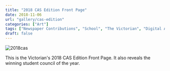 ```yaml
---
title: "2018 CAS Edition Front Page"
date: 2018-11-06
url: "gallery/cas-edition"
categories: ["Art"]
tags: ["Newspaper Contributions", "School", "The Victorian", "Digital Art"]
draft: false
---
```


![2018cas](/images/post/2018cas.png)

This is the Victorian's 2018 CAS Edition Front Page. It also reveals the winning student council of the year.
